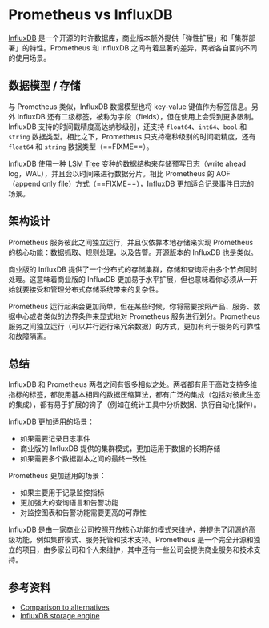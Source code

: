# Prometheus vs InfluxDB

[InfluxDB](https://www.influxdata.com/) 是一个开源的时许数据库，商业版本额外提供「弹性扩展」和「集群部署」的特性。Prometheus 和 InfluxDB 之间有着显著的差异，两者各自面向不同的使用场景。

## 数据模型 / 存储

与 Prometheus 类似，InfluxDB 数据模型也将 key-value 键值作为标签信息。另外 InfluxDB 还有二级标签，被称为字段（fields），但在使用上会受到更多限制。InfluxDB 支持的时间戳精度高达纳秒级别，还支持 `float64`、`int64`、`bool` 和 `string` 数据类型。相比之下，Prometheus 只支持毫秒级别的时间戳精度，还有 `float64` 和 `string` 数据类型（==FIXME==）。

InfluxDB 使用一种 [LSM Tree](https://en.wikipedia.org/wiki/Log-structured_merge-tree) 变种的数据结构来存储预写日志（write ahead log，WAL），并且会以时间来进行数据分片。相比 Prometheus 的 AOF（append only file）方式（==FIXME==），InfluxDB 更加适合记录事件日志的场景。

## 架构设计

Prometheus 服务彼此之间独立运行，并且仅依靠本地存储来实现 Prometheus 的核心功能：数据抓取、规则处理，以及告警。开源版本的 InfluxDB 也是类似。

商业版的 InfluxDB 提供了一个分布式的存储集群，存储和查询将由多个节点同时处理。这意味着商业版的 InfluxDB 更加易于水平扩展，但也意味着你必须从一开始就要接受和管理分布式存储系统带来的复杂性。

Prometheus 运行起来会更加简单，但在某些时候，你将需要按照产品、服务、数据中心或者类似的边界条件来显式地对 Prometheus 服务进行划分。Prometheus 服务之间独立运行（可以并行运行来冗余数据）的方式，更加有利于服务的可靠性和故障隔离。

## 总结

InfluxDB 和 Prometheus 两者之间有很多相似之处。两者都有用于高效支持多维指标的标签，都使用基本相同的数据压缩算法，都有广泛的集成（包括对彼此生态的集成），都有易于扩展的钩子（例如在统计工具中分析数据、执行自动化操作）。

InfluxDB 更加适用的场景：

- 如果需要记录日志事件
- 商业版的 InfluxDB 提供的集群模式，更加适用于数据的长期存储
- 如果需要多个数据副本之间的最终一致性

Prometheus 更加适用的场景：

- 如果主要用于记录监控指标
- 更加强大的查询语言和告警功能
- 对监控图表和告警功能需要更高的可靠性

InfluxDB 是由一家商业公司按照开放核心功能的模式来维护，并提供了闭源的高级功能，例如集群模式、服务托管和技术支持。Prometheus 是一个完全开源和独立的项目，由多家公司和个人来维护，其中还有一些公司会提供商业服务和技术支持。

## 参考资料

- [Comparison to alternatives](https://prometheus.io/docs/introduction/comparison/#prometheus-vs-influxdb)
- [InfluxDB storage engine](https://docs.influxdata.com/influxdb/v2.1/reference/internals/storage-engine/)
